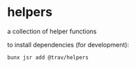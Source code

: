 # helpers

a collection of helper functions

to install dependencies (for development):

```bash
bunx jsr add @trav/helpers
```

